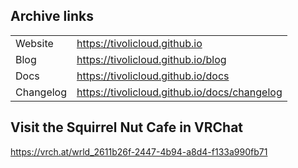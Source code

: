 ## Archive links

<table>
	<tbody>
		<tr>
			<td>Website</td>
			<td><a href="https://tivolicloud.github.io">https://tivolicloud.github.io</a></td>
		</tr>
		<tr>
			<td>Blog</td>
			<td><a href="https://tivolicloud.github.io/blog">https://tivolicloud.github.io/blog</a></td>
		</tr>
		<tr>
			<td>Docs</td>
			<td><a href="https://tivolicloud.github.io/docs">https://tivolicloud.github.io/docs</a></td>
		</tr>
		<tr>
			<td>Changelog</td>
			<td><a href="https://tivolicloud.github.io/docs/changelog">https://tivolicloud.github.io/docs/changelog</a></td>
		</tr>
	</tbody>
</table>

## Visit the Squirrel Nut Cafe in VRChat

https://vrch.at/wrld_2611b26f-2447-4b94-a8d4-f133a990fb71
